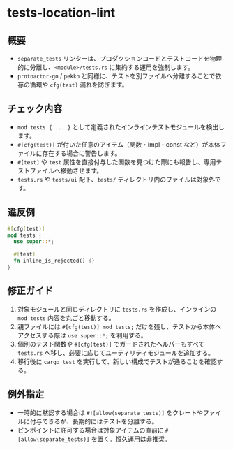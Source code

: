 # tests-location-lint

## 概要
- `separate_tests` リンターは、プロダクションコードとテストコードを物理的に分離し、`<module>/tests.rs` に集約する運用を強制します。
- `protoactor-go` / `pekko` と同様に、テストを別ファイルへ分離することで依存の循環や `cfg(test)` 漏れを防ぎます。

## チェック内容
- `mod tests { ... }` として定義されたインラインテストモジュールを検出します。
- `#[cfg(test)]` が付いた任意のアイテム（関数・impl・const など）が本体ファイルに存在する場合に警告します。
- `#[test]` や `test` 属性を直接付与した関数を見つけた際にも報告し、専用テストファイルへ移動させます。
- `tests.rs` や `tests/ui` 配下、`tests/` ディレクトリ内のファイルは対象外です。

## 違反例
```rust
#[cfg(test)]
mod tests {
  use super::*;

  #[test]
  fn inline_is_rejected() {}
}
```

## 修正ガイド
1. 対象モジュールと同じディレクトリに `tests.rs` を作成し、インラインの `mod tests` 内容を丸ごと移動する。
2. 親ファイルには `#[cfg(test)] mod tests;` だけを残し、テストから本体へアクセスする際は `use super::*;` を利用する。
3. 個別のテスト関数や `#[cfg(test)]` でガードされたヘルパーもすべて `tests.rs` へ移し、必要に応じてユーティリティモジュールを追加する。
4. 移行後に `cargo test` を実行して、新しい構成でテストが通ることを確認する。

## 例外指定
- 一時的に黙認する場合は `#![allow(separate_tests)]` をクレートやファイルに付与できるが、長期的にはテストを分離する。
- ピンポイントに許可する場合は対象アイテムの直前に `#[allow(separate_tests)]` を置く。恒久運用は非推奨。
